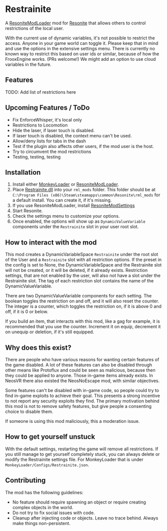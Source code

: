 # Restrainite

A [ResoniteModLoader](https://github.com/resonite-modding-group/ResoniteModLoader) mod for 
[Resonite](https://resonite.com/) that allows others to control restrictions of the local user. 

With the current use of dynamic variables, it's not possible to restrict the access. Anyone in
your game world can toggle it. Please keep that in mind and use the options in the extensive settings menu.
There is currently no known way to restrict this based on user ids or similar, because of how the FrooxEngine works. 
(PRs welcome!) We might add an option to use cloud variables in the future.

## Features

TODO: Add list of restrictions here

## Upcoming Features / ToDo

- Fix EnforceWhisper, it's local only
- Restrictions to Locomotion
- Hide the laser, if laser touch is disabled.
- If laser touch is disabled, the context menu can't be used.
- Allow/deny lists for tabs in the dash
- Test if the plugin also affects other users, if the mod user is the host.
- Try to circumvent the mod restrictions
- Testing, testing, testing

## Installation

1. Install either [MonkeyLoader](https://github.com/ResoniteModdingGroup/MonkeyLoader.GamePacks.ResoniteModLoader) or
   [ResoniteModLoader](https://github.com/resonite-modding-group/ResoniteModLoader).
2. Place [Restrainite.dll](https://github.com/SnepDrone/Restrainite/releases/latest/download/Restrainite.dll) into your 
   `rml_mods` folder. This folder should be at `C:\Program Files (x86)\Steam\steamapps\common\Resonite\rml_mods` for a 
   default install. You can create it, if it's missing.
3. If you use ResoniteModLoader, install [ResoniteModSettings](https://github.com/badhaloninja/ResoniteModSettings)
4. Start Resonite.
5. Check the settings menu to customize your options.
6. Once enabled, the options will show up as `DynamicValueVariable` components under the `Restrainite` slot in your user 
   root slot.

## How to interact with the mod

This mod creates a DynamicVariableSpace `Restrainite` under the root slot of the User and a `Restrainite` slot with all
restriction options. If the preset in the config is set to None, the DynamicVariableSpace and the Restrainite slot will 
not be created, or it will be deleted, if it already exists. Restriction settings, that are not enabled by the user, 
will also not have a slot under the Restrainite slot. The tag of each restriction slot contains the name of the 
DynamicValueVariable.

There are two DynamicValueVariable components for each setting. The boolean toggles the restriction on and off, and 
it will also reset the counter. The integer is a counter, which toggles the restriction on, if it is above 0 and off, 
if it is 0 or below.

If you build an item, that interacts with this mod, like a gag for example, it is recommended that you use the counter.
Increment it on equip, decrement it on unequip or deletion, if it's still equipped.

## Why does this exist?

There are people who have various reasons for wanting certain features of the game disabled. A lot of these features 
can also be disabled through other means like Protoflux and could be seen as malicious, because then they could be 
applied to anyone. Those in-game items already exists. In NeosVR there also existed the NeosNoEscape mod, with similar 
objectives.

Some features can't be disabled with in-game code, so people could try to find in-game exploits to achieve their goal.
This presents a strong incentive to not report any security exploits they find. The primary motivation behind this mod 
is not to remove safety features, but give people a consenting choice to disable them.

If someone is using this mod maliciously, this a moderation issue. 

## How to get yourself unstuck

With the default settings, restarting the game will remove all restrictions. If you still manage to get yourself 
completely stuck, you can always delete or modify the Restrainite settings file. 
For MonkeyLoader that is under `MonkeyLoader/Configs/Restrainite.json`.

## Contributing

The mod has the following guidelines:

- No feature should require spawning an object or require creating complex objects in the world.
- Do not try to fix social issues with code.
- Cleanup after injecting code or objects. Leave no trace behind. Always make things non-persistent.
